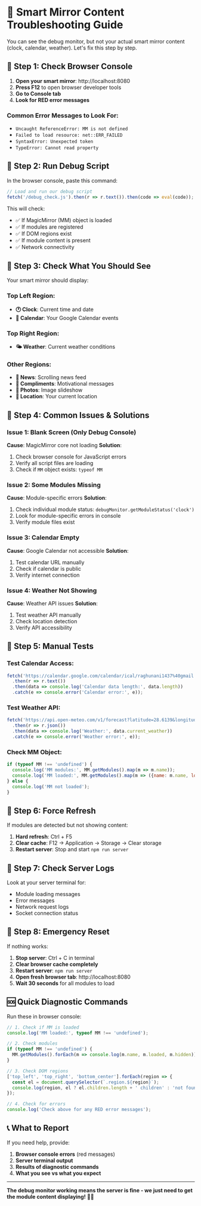 # 🔧 Smart Mirror Content Troubleshooting Guide

You can see the debug monitor, but not your actual smart mirror content (clock, calendar, weather). Let's fix this step by step.

## 🎯 **Step 1: Check Browser Console**

1. **Open your smart mirror**: http://localhost:8080
2. **Press F12** to open browser developer tools
3. **Go to Console tab**
4. **Look for RED error messages**

### Common Error Messages to Look For:
- `Uncaught ReferenceError: MM is not defined`
- `Failed to load resource: net::ERR_FAILED`
- `SyntaxError: Unexpected token`
- `TypeError: Cannot read property`

## 🎯 **Step 2: Run Debug Script**

In the browser console, paste this command:
```javascript
// Load and run our debug script
fetch('/debug_check.js').then(r => r.text()).then(code => eval(code));
```

This will check:
- ✅ If MagicMirror (MM) object is loaded
- ✅ If modules are registered
- ✅ If DOM regions exist
- ✅ If module content is present
- ✅ Network connectivity

## 🎯 **Step 3: Check What You Should See**

Your smart mirror should display:

### **Top Left Region:**
- **🕐 Clock**: Current time and date
- **📅 Calendar**: Your Google Calendar events

### **Top Right Region:**
- **🌤️ Weather**: Current weather conditions

### **Other Regions:**
- **📰 News**: Scrolling news feed
- **💬 Compliments**: Motivational messages
- **📸 Photos**: Image slideshow
- **📍 Location**: Your current location

## 🎯 **Step 4: Common Issues & Solutions**

### **Issue 1: Blank Screen (Only Debug Console)**
**Cause**: MagicMirror core not loading
**Solution**:
1. Check browser console for JavaScript errors
2. Verify all script files are loading
3. Check if `MM` object exists: `typeof MM`

### **Issue 2: Some Modules Missing**
**Cause**: Module-specific errors
**Solution**:
1. Check individual module status: `debugMonitor.getModuleStatus('clock')`
2. Look for module-specific errors in console
3. Verify module files exist

### **Issue 3: Calendar Empty**
**Cause**: Google Calendar not accessible
**Solution**:
1. Test calendar URL manually
2. Check if calendar is public
3. Verify internet connection

### **Issue 4: Weather Not Showing**
**Cause**: Weather API issues
**Solution**:
1. Test weather API manually
2. Check location detection
3. Verify API accessibility

## 🎯 **Step 5: Manual Tests**

### Test Calendar Access:
```javascript
fetch('https://calendar.google.com/calendar/ical/raghunani1437%40gmail.com/public/basic.ics')
  .then(r => r.text())
  .then(data => console.log('Calendar data length:', data.length))
  .catch(e => console.error('Calendar error:', e));
```

### Test Weather API:
```javascript
fetch('https://api.open-meteo.com/v1/forecast?latitude=28.6139&longitude=77.2090&current_weather=true')
  .then(r => r.json())
  .then(data => console.log('Weather:', data.current_weather))
  .catch(e => console.error('Weather error:', e));
```

### Check MM Object:
```javascript
if (typeof MM !== 'undefined') {
  console.log('MM modules:', MM.getModules().map(m => m.name));
  console.log('MM loaded:', MM.getModules().map(m => ({name: m.name, loaded: m.loaded})));
} else {
  console.log('MM not loaded');
}
```

## 🎯 **Step 6: Force Refresh**

If modules are detected but not showing content:

1. **Hard refresh**: Ctrl + F5
2. **Clear cache**: F12 → Application → Storage → Clear storage
3. **Restart server**: Stop and start `npm run server`

## 🎯 **Step 7: Check Server Logs**

Look at your server terminal for:
- Module loading messages
- Error messages
- Network request logs
- Socket connection status

## 🎯 **Step 8: Emergency Reset**

If nothing works:

1. **Stop server**: Ctrl + C in terminal
2. **Clear browser cache completely**
3. **Restart server**: `npm run server`
4. **Open fresh browser tab**: http://localhost:8080
5. **Wait 30 seconds** for all modules to load

## 🆘 **Quick Diagnostic Commands**

Run these in browser console:

```javascript
// 1. Check if MM is loaded
console.log('MM loaded:', typeof MM !== 'undefined');

// 2. Check modules
if (typeof MM !== 'undefined') {
  MM.getModules().forEach(m => console.log(m.name, m.loaded, m.hidden));
}

// 3. Check DOM regions
['top_left', 'top_right', 'bottom_center'].forEach(region => {
  const el = document.querySelector(`.region.${region}`);
  console.log(region, el ? el.children.length + ' children' : 'not found');
});

// 4. Check for errors
console.log('Check above for any RED error messages');
```

## 📞 **What to Report**

If you need help, provide:
1. **Browser console errors** (red messages)
2. **Server terminal output**
3. **Results of diagnostic commands**
4. **What you see vs what you expect**

---

**The debug monitor working means the server is fine - we just need to get the module content displaying!** 🔧✨
